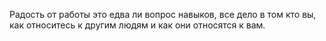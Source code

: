 Радость от работы это едва ли вопрос навыков, все дело в том кто вы, как относитесь к другим людям и как они относятся к вам.